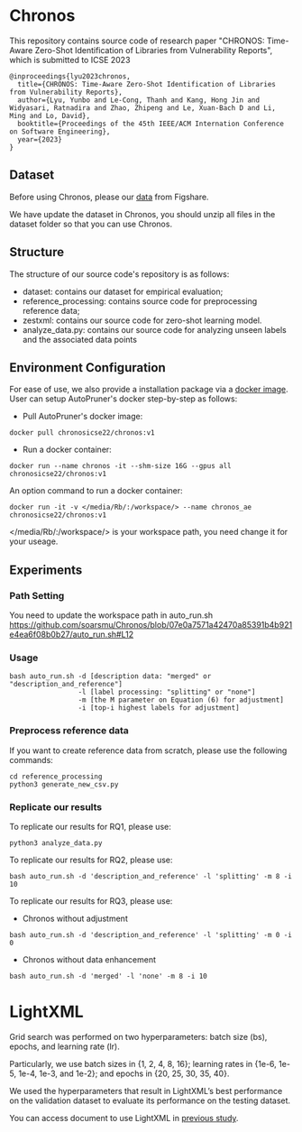 # Chronos

This repository contains source code of research paper "CHRONOS: Time-Aware Zero-Shot Identification of Libraries from Vulnerability Reports", which is submitted to ICSE 2023

```
@inproceedings{lyu2023chronos,
  title={CHRONOS: Time-Aware Zero-Shot Identification of Libraries from Vulnerability Reports},
  author={Lyu, Yunbo and Le-Cong, Thanh and Kang, Hong Jin and Widyasari, Ratnadira and Zhao, Zhipeng and Le, Xuan-Bach D and Li, Ming and Lo, David},
  booktitle={Proceedings of the 45th IEEE/ACM Internation Conference on Software Engineering},
  year={2023}
}
```
## Dataset
Before using Chronos, please our [data](https://figshare.com/articles/software/Chronos-ICSE23/20787805) from Figshare.

We have update the dataset in Chronos, you should unzip all files in the dataset folder so that you can use Chronos.

## Structure

The structure of our source code's repository is as follows:
- dataset: contains our dataset for empirical evaluation;
- reference_processing: contains source code for preprocessing reference data;
- zestxml: contains our source code for zero-shot learning model.
- analyze_data.py: contains our source code for analyzing unseen labels and the associated data points
 
## Environment Configuration
For ease of use, we also provide a 
installation package via a [docker image](https://hub.docker.com/repository/docker/chronosicse22/chronos). User can setup AutoPruner's docker step-by-step as follows:

- Pull AutoPruner's docker image: 
```
docker pull chronosicse22/chronos:v1
```
- Run a docker container:
```
docker run --name chronos -it --shm-size 16G --gpus all chronosicse22/chronos:v1
```
An option command to run a docker container:
```
docker run -it -v </media/Rb/:/workspace/> --name chronos_ae chronosicse22/chronos:v1
```
</media/Rb/:/workspace/> is your workspace path, you need change it for your useage.

## Experiments
### Path Setting
You need to update the workspace path in auto_run.sh https://github.com/soarsmu/Chronos/blob/07e0a7571a42470a85391b4b921e4ea6f08b0b27/auto_run.sh#L12



### Usage 
```
bash auto_run.sh -d [description data: "merged" or "description_and_reference"]
                 -l [label processing: "splitting" or "none"]
                 -m [the M parameter on Equation (6) for adjustment] 
                 -i [top-i highest labels for adjustment]
```

### Preprocess reference data
If you want to create reference data from scratch, please use the following commands:
```
cd reference_processing
python3 generate_new_csv.py
```

### Replicate our results

To replicate our results for RQ1, please use:
```
python3 analyze_data.py
```

To replicate our results for RQ2, please use:
```
bash auto_run.sh -d 'description_and_reference' -l 'splitting' -m 8 -i 10
```

To replicate our results for RQ3, please use:
- Chronos without adjustment
```
bash auto_run.sh -d 'description_and_reference' -l 'splitting' -m 0 -i 0
```
- Chronos without data enhancement
```
bash auto_run.sh -d 'merged' -l 'none' -m 8 -i 10
```

# LightXML

Grid search was performed on two hyperparameters: batch size (bs), epochs, and learning rate (lr). 

Particularly, we use batch sizes in {1, 2, 4, 8, 16}; learning rates in {1e-6, 1e-5, 1e-4, 1e-3, and 1e-2}; and epochs in {20, 25, 30, 35, 40}. 

We used the hyperparameters that result in LightXML’s best performance on the validation dataset to evaluate its performance on the testing dataset.

You can access document to use LightXML in [previous study](https://github.com/soarsmu/ICPC_2022_Automated-Identification-of-Libraries-from-Vulnerability-Data-Can-We-Do-Better).
